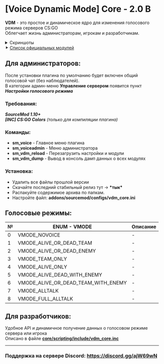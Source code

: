 # [Voice Dynamic Mode] Core - 2.0 B
**VDM** - это простое и динамическое ядро для изменения голосового режима серверов CS:GO  
Облегчает жизнь администраторам, игрокам и разработчикам.

<details><summary>Скриншоты</summary>
<p>
	
</p>
</details>
⯈ <a href="https://github.com/theelsaud/Voice-Dynamic-Mode/tree/v2.0/modules">Список официальных модулей</a>

## Для администраторов:
После установки плагина по умолчанию будет включен общий голосовой чат (без наблюдателей).  
В категории админ-меню **Управление сервером** появится пункт ***Настройки голосового режима***

### Требования:
***SourceMod 1.10+***  
***[INC] CS:GO Colors*** *(только для компиляции плагина)*

### Команды:
- **sm_voice** - Главное меню плагина
- **sm_voiceadmin** - Меню администратора
- **sm_vdm_reload** - Перезагрузить настройки и модули
- **sm_vdm_dump** - Вывод в консоль дамп данных о всех модулях

### Установка:
- Удалить все файлы прошлой версии
- Скачайте последний стабильный релиз тут -> **\*тык\***
- Распакуйте содержимое архива по папкам.
- Настройте файл: **addons/sourcemod/configs/vdm_core.ini**

## Голосовые режимы:
№|ENUM - VMODE|Описание
-|-----|--------
0|VMODE_NOVOICE|-
1|VMODE_ALIVE_OR_DEAD_TEAM|-
2|VMODE_ALIVE_OR_DEAD_ENEMY|-
3|VMODE_TEAM_ONLY|-
4|VMODE_ALIVE_ONLY|-
5|VMODE_ALIVE_DEAD_WITH_ENEMY|-
6|VMODE_ALIVE_OR_DEAD_TEAM_WITH_ENEMY|-
7|VMODE_ALLTALK|-
8|VMODE_FULL_ALLTALK|-

## Для разработчиков:
Удобное API и динамичное получение данных о голосовом режиме сервера или игрока  
Описано в файле <a href="https://github.com/theelsaud/Voice-Dynamic-Mode/blob/v2.0/core/scripting/include/vdm_core.inc">**core/scripting/include/vdm_core.inc**</a>

----------------------------------------------------------------------------------
### Поддержка на сервере Discord: https://discord.gg/ajW69wN
